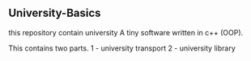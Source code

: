 ## University-Basics
this repository contain university 
A tiny software written in c++ (OOP).

This contains two parts.
1 - university transport 
2 - university library

